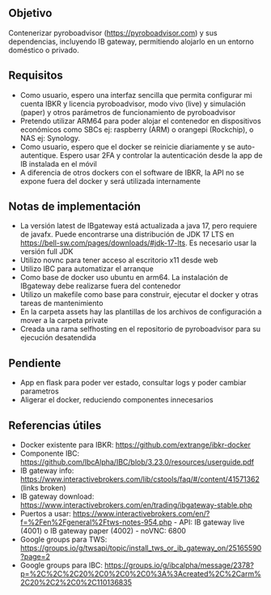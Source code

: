 ## Objetivo

Contenerizar pyroboadvisor (https://pyroboadvisor.com) y sus dependencias, incluyendo IB gateway, permitiendo alojarlo en un entorno doméstico o privado.

## Requisitos

- Como usuario, espero una interfaz sencilla que permita configurar mi cuenta IBKR y licencia pyroboadvisor, modo vivo (live) y simulación (paper) y otros parámetros de funcionamiento de pyroboadvisor
- Pretendo utilizar ARM64 para poder alojar el contenedor en dispositivos económicos como SBCs ej: raspberry (ARM) o orangepi (Rockchip), o NAS ej: Synology.
 - Como usuario, espero que el docker se reinicie diariamente y se auto-autentique. Espero usar 2FA y controlar la autenticación desde la app de IB instalada en el móvil
- A diferencia de otros dockers con el software de IBKR, la API no se expone fuera del docker y será utilizada internamente

## Notas de implementación

- La versión latest de IBgateway está actualizada a java 17, pero requiere de javafx. Puede encontrarse una distribución de JDK 17 LTS en https://bell-sw.com/pages/downloads/#jdk-17-lts. Es necesario usar la versión full JDK
- Utilizo novnc para tener acceso al escritorio x11 desde web
- Utilizo IBC para automatizar el arranque
- Como base de docker uso ubuntu en arm64. La instalación de IBgateway debe realizarse fuera del contenedor
- Utilizo un makefile como base para construir, ejecutar el docker y otras tareas de mantenimiento
- En la carpeta assets hay las plantillas de los archivos de configuración a mover a la carpeta private
- Creada una rama selfhosting en el repositorio de pyroboadvisor para su ejecución desatendida

## Pendiente
- App en flask para poder ver estado, consultar logs y poder cambiar parametros
- Aligerar el docker, reduciendo componentes innecesarios

## Referencias útiles

- Docker existente para IBKR: https://github.com/extrange/ibkr-docker
- Componente IBC: https://github.com/IbcAlpha/IBC/blob/3.23.0/resources/userguide.pdf
- IB gateway info: https://www.interactivebrokers.com/lib/cstools/faq/#/content/41571362 (links broken)
- IB gateway download: https://www.interactivebrokers.com/en/trading/ibgateway-stable.php
- Puertos a usar: https://www.interactivebrokers.com/en/?f=%2Fen%2Fgeneral%2Ftws-notes-954.php
		- API: IB gateway live (4001) o IB gateway paper (4002)
		- noVNC: 6800
- Google groups para TWS: https://groups.io/g/twsapi/topic/install_tws_or_ib_gateway_on/25165590?page=2
- Google groups para IBC: https://groups.io/g/ibcalpha/message/2378?p=%2C%2C%2C20%2C0%2C0%2C0%3A%3Acreated%2C%2Carm%2C20%2C2%2C0%2C110136835